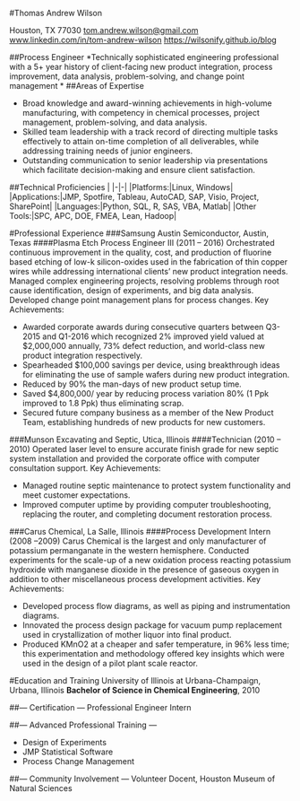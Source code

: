 #Thomas Andrew Wilson

Houston, TX  77030
tom.andrew.wilson@gmail.com 
www.linkedin.com/in/tom-andrew-wilson
https://wilsonify.github.io/blog

##Process Engineer
*Technically sophisticated engineering professional with a 5+ year history of client-facing new product integration, process improvement, data analysis, problem-solving, and change point management
*
##Areas of Expertise
- Broad knowledge and award-winning achievements in high-volume manufacturing, with competency in chemical processes, project management, problem-solving, and data analysis. 
- Skilled team leadership with a track record of directing multiple tasks effectively to attain on-time completion of all deliverables, while addressing training needs of junior engineers. 
- Outstanding communication to senior leadership via presentations which facilitate decision-making and ensure client satisfaction. 

##Technical Proficiencies
|
|-|-|
|Platforms:|Linux, Windows|
|Applications:|JMP, Spotfire, Tableau, AutoCAD, SAP, Visio, Project, SharePoint| 
|Languages:|Python, SQL, R,  SAS, VBA, Matlab|
|Other Tools:|SPC, APC, DOE, FMEA, Lean, Hadoop|

#Professional Experience
###Samsung Austin Semiconductor, Austin, Texas 
####Plasma Etch Process Engineer III (2011 – 2016)
Orchestrated continuous improvement in the quality, cost, and production of fluorine based etching of  low-k silicon-oxides used in the fabrication of thin copper wires while addressing international clients’ new product integration needs. Managed complex engineering projects, resolving problems through root cause identification, design of experiments, and big data analysis. Developed change point management plans for process changes. 
Key Achievements:
- Awarded corporate awards during consecutive quarters between Q3-2015 and Q1-2016 which recognized 2% improved yield valued at $2,000,000 annually, 73% defect reduction, and world-class new product integration respectively.
- Spearheaded $100,000 savings per device, using breakthrough ideas for eliminating the use of sample wafers during new product integration.
- Reduced by 90% the man-days of new product setup time.
- Saved $4,800,000/ year by reducing process variation 80% (1 Ppk improved to 1.8 Ppk) thus eliminating scrap.
- Secured future company business as a member of the New Product Team, establishing hundreds of new products for new customers.

###Munson Excavating and Septic, Utica, Illinois
####Technician (2010 – 2010)
Operated laser level to ensure accurate finish grade for new septic system installation and provided the corporate office with computer consultation support. 
Key Achievements:
- Managed routine septic maintenance to protect system functionality and meet customer expectations. 
- Improved computer uptime by providing computer troubleshooting, replacing the router, and completing document restoration process.

###Carus Chemical, La Salle, Illinois
####Process Development Intern (2008 –2009)
Carus Chemical is the largest and only manufacturer of potassium permanganate in the western hemisphere. Conducted experiments for the scale-up of a new oxidation process reacting potassium hydroxide with manganese dioxide in the presence of gaseous oxygen in addition to other miscellaneous process development activities.
Key Achievements:
- Developed process flow diagrams, as well as piping and instrumentation diagrams.
- Innovated the process design package for vacuum pump replacement used in crystallization of mother liquor into final product.
- Produced KMnO2 at a cheaper and safer temperature, in 96% less time; this experimentation and methodology offered key insights which were used in the design of a pilot plant scale reactor.

#Education and Training
University of Illinois at Urbana-Champaign, Urbana, Illinois
**Bachelor of Science in Chemical Engineering**, 2010

##— Certification —
Professional Engineer Intern

##— Advanced Professional Training —
- Design of Experiments 
- JMP Statistical Software 
- Process Change Management

##— Community Involvement —
Volunteer Docent, Houston Museum of Natural Sciences
